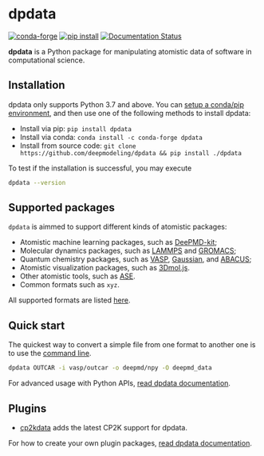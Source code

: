 # dpdata

[![conda-forge](https://img.shields.io/conda/dn/conda-forge/dpdata?color=red&label=conda-forge&logo=conda-forge)](https://anaconda.org/conda-forge/dpdata)
[![pip install](https://img.shields.io/pypi/dm/dpdata?label=pip%20install&logo=pypi)](https://pypi.org/project/dpdata)
[![Documentation Status](https://readthedocs.org/projects/dpdata/badge/)](https://dpdata.readthedocs.io/)

**dpdata** is a Python package for manipulating atomistic data of software in computational science.

## Installation

dpdata only supports Python 3.7 and above. You can [setup a conda/pip environment](https://docs.deepmodeling.com/faq/conda.html), and then use one of the following methods to install dpdata:

- Install via pip: `pip install dpdata`
- Install via conda: `conda install -c conda-forge dpdata`
- Install from source code: `git clone https://github.com/deepmodeling/dpdata && pip install ./dpdata`

To test if the installation is successful, you may execute

```bash
dpdata --version
```

## Supported packages

`dpdata` is aimmed to support different kinds of atomistic packages:

- Atomistic machine learning packages, such as [DeePMD-kit](https://github.com/deepmodeling/deepmd-kit);
- Molecular dynamics packages, such as [LAMMPS](https://github.com/lammps/lammps) and [GROMACS](https://gitlab.com/gromacs/gromacs);
- Quantum chemistry packages, such as [VASP](https://www.vasp.at/), [Gaussian](https://gaussian.com), and [ABACUS](https://github.com/deepmodeling/abacus-develop);
- Atomistic visualization packages, such as [3Dmol.js](https://3dmol.csb.pitt.edu/).
- Other atomistic tools, such as [ASE](https://gitlab.com/ase/ase).
- Common formats such as `xyz`.

All supported formats are listed [here](https://docs.deepmodeling.com/projects/dpdata/en/master/formats.html).

## Quick start

The quickest way to convert a simple file from one format to another one is to use the [command line](https://docs.deepmodeling.com/projects/dpdata/en/master/cli.html).

```sh
dpdata OUTCAR -i vasp/outcar -o deepmd/npy -O deepmd_data
```

For advanced usage with Python APIs, [read dpdata documentation](https://docs.deepmodeling.com/projects/dpdata/).

## Plugins

- [cp2kdata](https://github.com/robinzyb/cp2kdata) adds the latest CP2K support for dpdata.

For how to create your own plugin packages, [read dpdata documentation](https://docs.deepmodeling.com/projects/dpdata/).
